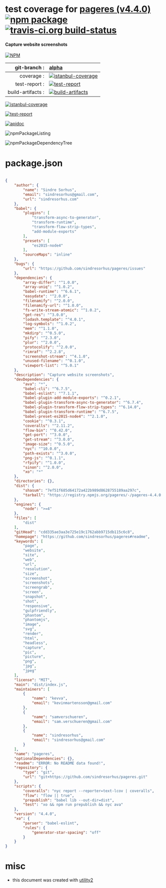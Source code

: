 # test coverage for  [pageres (v4.4.0)](https://github.com/sindresorhus/pageres#readme)  [![npm package](https://img.shields.io/npm/v/npmtest-pageres.svg?style=flat-square)](https://www.npmjs.org/package/npmtest-pageres) [![travis-ci.org build-status](https://api.travis-ci.org/npmtest/node-npmtest-pageres.svg)](https://travis-ci.org/npmtest/node-npmtest-pageres)
#### Capture website screenshots

[![NPM](https://nodei.co/npm/pageres.png?downloads=true)](https://www.npmjs.com/package/pageres)

| git-branch : | [alpha](https://github.com/npmtest/node-npmtest-pageres/tree/alpha)|
|--:|:--|
| coverage : | [![istanbul-coverage](https://npmtest.github.io/node-npmtest-pageres/build/coverage.badge.svg)](https://npmtest.github.io/node-npmtest-pageres/build/coverage.html/index.html)|
| test-report : | [![test-report](https://npmtest.github.io/node-npmtest-pageres/build/test-report.badge.svg)](https://npmtest.github.io/node-npmtest-pageres/build/test-report.html)|
| build-artifacts : | [![build-artifacts](https://npmtest.github.io/node-npmtest-pageres/glyphicons_144_folder_open.png)](https://github.com/npmtest/node-npmtest-pageres/tree/gh-pages/build)|

[![istanbul-coverage](https://npmtest.github.io/node-npmtest-pageres/build/screenCapture.buildCustomOrg.browser.coverage.html.png)](https://npmtest.github.io/node-npmtest-pageres/build/coverage.html/index.html)

[![test-report](https://npmtest.github.io/node-npmtest-pageres/build/screenCapture.buildCustomOrg.browser.%252Fhome%252Ftravis%252Fbuild%252Fnpmtest%252Fnode-npmtest-pageres%252Ftmp%252Fbuild%252Ftest-report.html.png)](https://npmtest.github.io/node-npmtest-pageres/build/test-report.html)

[![apidoc](https://npmdoc.github.io/node-npmdoc-pageres/build/screenCapture.buildApidoc.browser.%252Fhome%252Ftravis%252Fbuild%252Fnpmdoc%252Fnode-npmdoc-pageres%252Ftmp%252Fbuild%252Fapidoc.html.png)](https://npmdoc.github.io/node-npmdoc-pageres/build/apidoc.html)

![npmPackageListing](https://npmtest.github.io/node-npmtest-pageres/build/screenCapture.npmPackageListing.svg)

![npmPackageDependencyTree](https://npmtest.github.io/node-npmtest-pageres/build/screenCapture.npmPackageDependencyTree.svg)



# package.json

```json

{
    "author": {
        "name": "Sindre Sorhus",
        "email": "sindresorhus@gmail.com",
        "url": "sindresorhus.com"
    },
    "babel": {
        "plugins": [
            "transform-async-to-generator",
            "transform-runtime",
            "transform-flow-strip-types",
            "add-module-exports"
        ],
        "presets": [
            "es2015-node4"
        ],
        "sourceMaps": "inline"
    },
    "bugs": {
        "url": "https://github.com/sindresorhus/pageres/issues"
    },
    "dependencies": {
        "array-differ": "^1.0.0",
        "array-uniq": "^1.0.2",
        "babel-runtime": "^6.6.1",
        "easydate": "^2.0.0",
        "filenamify": "^2.0.0",
        "filenamify-url": "^1.0.0",
        "fs-write-stream-atomic": "^1.0.2",
        "get-res": "^3.0.0",
        "lodash.template": "^4.0.1",
        "log-symbols": "^1.0.2",
        "mem": "^1.1.0",
        "mkdirp": "^0.5.0",
        "pify": "^2.3.0",
        "plur": "^2.0.0",
        "protocolify": "^2.0.0",
        "rimraf": "^2.2.8",
        "screenshot-stream": "^4.1.0",
        "unused-filename": "^0.1.0",
        "viewport-list": "^5.0.1"
    },
    "description": "Capture website screenshots",
    "devDependencies": {
        "ava": "*",
        "babel-cli": "^6.7.5",
        "babel-eslint": "^7.1.1",
        "babel-plugin-add-module-exports": "^0.2.1",
        "babel-plugin-transform-async-to-generator": "^6.7.4",
        "babel-plugin-transform-flow-strip-types": "^6.14.0",
        "babel-plugin-transform-runtime": "^6.7.5",
        "babel-preset-es2015-node4": "^2.1.0",
        "cookie": "^0.3.1",
        "coveralls": "^2.11.2",
        "flow-bin": "^0.42.0",
        "get-port": "^3.0.0",
        "get-stream": "^3.0.0",
        "image-size": "^0.5.0",
        "nyc": "^10.0.0",
        "path-exists": "^3.0.0",
        "png-js": "^0.1.1",
        "rfpify": "^1.0.0",
        "sinon": "^2.0.0",
        "xo": "*"
    },
    "directories": {},
    "dist": {
        "shasum": "7ef51f685d64172a422b989d8628755189aa297c",
        "tarball": "https://registry.npmjs.org/pageres/-/pageres-4.4.0.tgz"
    },
    "engines": {
        "node": ">=4"
    },
    "files": [
        "dist"
    ],
    "gitHead": "cdd335ae3aa3e725e19c1762abb9715db115c6c8",
    "homepage": "https://github.com/sindresorhus/pageres#readme",
    "keywords": [
        "page",
        "website",
        "site",
        "web",
        "url",
        "resolution",
        "size",
        "screenshot",
        "screenshots",
        "screengrab",
        "screen",
        "snapshot",
        "shot",
        "responsive",
        "gulpfriendly",
        "phantom",
        "phantomjs",
        "image",
        "svg",
        "render",
        "html",
        "headless",
        "capture",
        "pic",
        "picture",
        "png",
        "jpg",
        "jpeg"
    ],
    "license": "MIT",
    "main": "dist/index.js",
    "maintainers": [
        {
            "name": "kevva",
            "email": "kevinmartensson@gmail.com"
        },
        {
            "name": "samverschueren",
            "email": "sam.verschueren@gmail.com"
        },
        {
            "name": "sindresorhus",
            "email": "sindresorhus@gmail.com"
        }
    ],
    "name": "pageres",
    "optionalDependencies": {},
    "readme": "ERROR: No README data found!",
    "repository": {
        "type": "git",
        "url": "git+https://github.com/sindresorhus/pageres.git"
    },
    "scripts": {
        "coveralls": "nyc report --reporter=text-lcov | coveralls",
        "flow": "flow || true",
        "prepublish": "babel lib --out-dir=dist",
        "test": "xo && npm run prepublish && nyc ava"
    },
    "version": "4.4.0",
    "xo": {
        "parser": "babel-eslint",
        "rules": {
            "generator-star-spacing": "off"
        }
    }
}
```



# misc
- this document was created with [utility2](https://github.com/kaizhu256/node-utility2)
